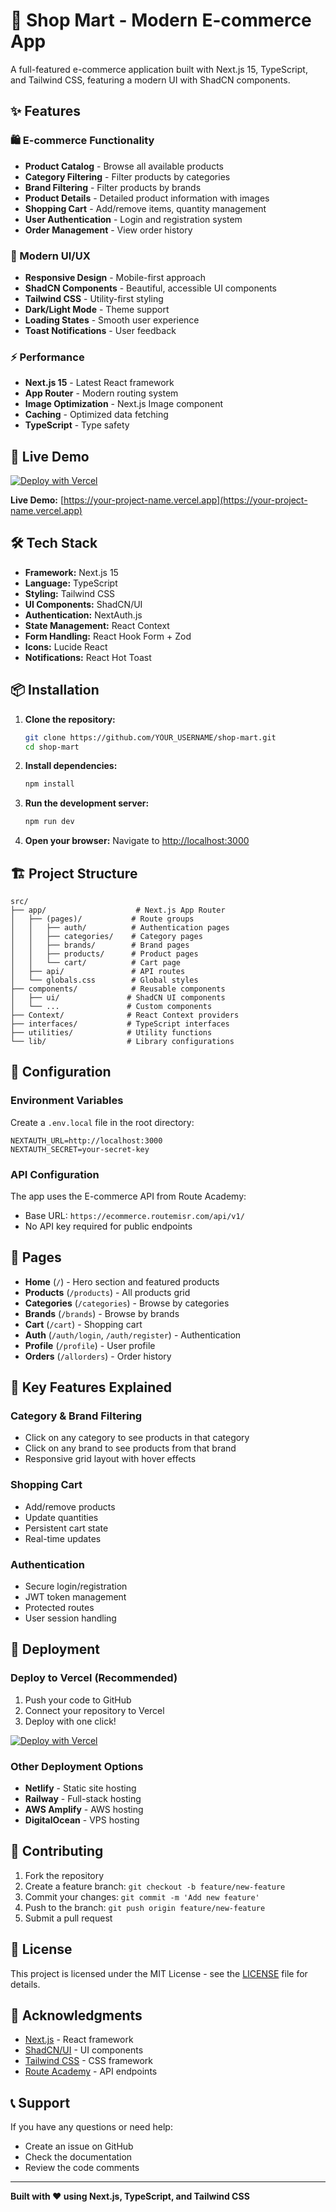 # 🛒 Shop Mart - Modern E-commerce App

A full-featured e-commerce application built with Next.js 15, TypeScript, and Tailwind CSS, featuring a modern UI with ShadCN components.

## ✨ Features

### 🛍️ E-commerce Functionality
- **Product Catalog** - Browse all available products
- **Category Filtering** - Filter products by categories
- **Brand Filtering** - Filter products by brands
- **Product Details** - Detailed product information with images
- **Shopping Cart** - Add/remove items, quantity management
- **User Authentication** - Login and registration system
- **Order Management** - View order history

### 🎨 Modern UI/UX
- **Responsive Design** - Mobile-first approach
- **ShadCN Components** - Beautiful, accessible UI components
- **Tailwind CSS** - Utility-first styling
- **Dark/Light Mode** - Theme support
- **Loading States** - Smooth user experience
- **Toast Notifications** - User feedback

### ⚡ Performance
- **Next.js 15** - Latest React framework
- **App Router** - Modern routing system
- **Image Optimization** - Next.js Image component
- **Caching** - Optimized data fetching
- **TypeScript** - Type safety

## 🚀 Live Demo

[![Deploy with Vercel](https://vercel.com/button)](https://vercel.com/new/clone?repository-url=https://github.com/YOUR_USERNAME/shop-mart)

**Live Demo:** [https://your-project-name.vercel.app](https://your-project-name.vercel.app)

## 🛠️ Tech Stack

- **Framework:** Next.js 15
- **Language:** TypeScript
- **Styling:** Tailwind CSS
- **UI Components:** ShadCN/UI
- **Authentication:** NextAuth.js
- **State Management:** React Context
- **Form Handling:** React Hook Form + Zod
- **Icons:** Lucide React
- **Notifications:** React Hot Toast

## 📦 Installation

1. **Clone the repository:**
   ```bash
   git clone https://github.com/YOUR_USERNAME/shop-mart.git
   cd shop-mart
   ```

2. **Install dependencies:**
   ```bash
   npm install
   ```

3. **Run the development server:**
   ```bash
   npm run dev
   ```

4. **Open your browser:**
   Navigate to [http://localhost:3000](http://localhost:3000)

## 🏗️ Project Structure

```
src/
├── app/                    # Next.js App Router
│   ├── (pages)/           # Route groups
│   │   ├── auth/          # Authentication pages
│   │   ├── categories/    # Category pages
│   │   ├── brands/        # Brand pages
│   │   ├── products/      # Product pages
│   │   └── cart/          # Cart page
│   ├── api/               # API routes
│   └── globals.css        # Global styles
├── components/            # Reusable components
│   ├── ui/               # ShadCN UI components
│   └── ...               # Custom components
├── Context/              # React Context providers
├── interfaces/           # TypeScript interfaces
├── utilities/            # Utility functions
└── lib/                  # Library configurations
```

## 🔧 Configuration

### Environment Variables
Create a `.env.local` file in the root directory:

```env
NEXTAUTH_URL=http://localhost:3000
NEXTAUTH_SECRET=your-secret-key
```

### API Configuration
The app uses the E-commerce API from Route Academy:
- Base URL: `https://ecommerce.routemisr.com/api/v1/`
- No API key required for public endpoints

## 📱 Pages

- **Home** (`/`) - Hero section and featured products
- **Products** (`/products`) - All products grid
- **Categories** (`/categories`) - Browse by categories
- **Brands** (`/brands`) - Browse by brands
- **Cart** (`/cart`) - Shopping cart
- **Auth** (`/auth/login`, `/auth/register`) - Authentication
- **Profile** (`/profile`) - User profile
- **Orders** (`/allorders`) - Order history

## 🎯 Key Features Explained

### Category & Brand Filtering
- Click on any category to see products in that category
- Click on any brand to see products from that brand
- Responsive grid layout with hover effects

### Shopping Cart
- Add/remove products
- Update quantities
- Persistent cart state
- Real-time updates

### Authentication
- Secure login/registration
- JWT token management
- Protected routes
- User session handling

## 🚀 Deployment

### Deploy to Vercel (Recommended)

1. Push your code to GitHub
2. Connect your repository to Vercel
3. Deploy with one click!

[![Deploy with Vercel](https://vercel.com/button)](https://vercel.com/new/clone?repository-url=https://github.com/YOUR_USERNAME/shop-mart)

### Other Deployment Options
- **Netlify** - Static site hosting
- **Railway** - Full-stack hosting
- **AWS Amplify** - AWS hosting
- **DigitalOcean** - VPS hosting

## 🤝 Contributing

1. Fork the repository
2. Create a feature branch: `git checkout -b feature/new-feature`
3. Commit your changes: `git commit -m 'Add new feature'`
4. Push to the branch: `git push origin feature/new-feature`
5. Submit a pull request

## 📄 License

This project is licensed under the MIT License - see the [LICENSE](LICENSE) file for details.

## 🙏 Acknowledgments

- [Next.js](https://nextjs.org/) - React framework
- [ShadCN/UI](https://ui.shadcn.com/) - UI components
- [Tailwind CSS](https://tailwindcss.com/) - CSS framework
- [Route Academy](https://routeacademy.eg/) - API endpoints

## 📞 Support

If you have any questions or need help:

- Create an issue on GitHub
- Check the documentation
- Review the code comments

---

**Built with ❤️ using Next.js, TypeScript, and Tailwind CSS**